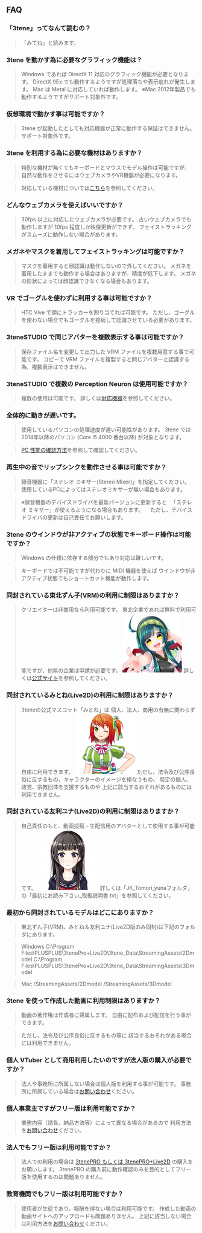 ## FAQ

### 「3tene」ってなんて読むの？

>「みてね」と読みます。


### 3tene を動かす為に必要なグラフィック機能は？

>Windows であれば DirectX 11 対応のグラフィック機能が必要となります。
>DirectX 9Ex でも動作するようですが処理落ちや表示崩れが発生します。
>Mac は Metal に対応していれば動作します。
>※Mac 2012年製品でも動作するようですがサポート対象外です。


### 仮想環境で動かす事は可能ですか？

>3tene が起動したとしても対応機器が正常に動作する保証はできません。
>サポート対象外です。


### 3tene を利用する為に必要な機材はありますか？

>特別な機材が無くてもキーボードとマウスでモデル操作は可能ですが、
>自然な動作をさせるにはウェブカメラやVR機器が必要になります。

>対応している機材については[こちら](#equipment.md)を参照してください。


### どんなウェブカメラを使えばいいですか？

>30fps 以上に対応したウェブカメラが必要です。
>古いウェブカメラでも動作しますが 10fps 程度しか映像更新ができず、
>フェイストラッキングがスムーズに動作しない場合があります。


### メガネやマスクを着用してフェイストラッキングは可能ですか？

>マスクを着用すると顔認識は動作しないので外してください。
>メガネを着用したままでも動作する場合はありますが、精度が低下します。
>メガネの形状によっては顔認識できなくなる場合もあります。


### VR でゴーグルを使わずに利用する事は可能ですか？

>HTC Vive で頭にトラッカーを割り当てれば可能です。
>ただし、ゴーグルを使わない場合でもゴーグルを接続して認識させている必要があります。


### 3teneSTUDIO で同じアバターを複数表示する事は可能ですか？

>保存ファイル名を変更して出力した VRM ファイルを複数用意する事で可能です。
>コピーで VRM ファイルを複製すると同じアバターと認識する為、複数表示はできません。


### 3teneSTUDIO で複数の Perception Neuron は使用可能ですか？

>複数の使用は可能です。
>詳しくは[対応機器](#equipment.md)を参照してください。


### 全体的に動きが遅いです。

>使用しているパソコンの処理速度が遅い可能性があります。
>3tene では2014年以降のパソコン (Core i5 4000 番台以降) が対象となります。

>[PC 性能の確認方法](#CheckSpec.md)を参照して確認してください。


### 再生中の音でリップシンクを動作させる事は可能ですか？

>録音機器に「ステレオ ミキサー(Stereo Mixer)」を指定してください。
>使用しているPCによってはステレオミキサーが無い場合もあります。

>※録音機器のデバイスドライバを最新バージョンに更新すると
>　「ステレオ ミキサー」が使えるようになる場合もあります。
>　ただし、デバイスドライバの更新は自己責任でお願いします。


### 3tene のウインドウが非アクティブの状態でキーボード操作は可能ですか？

>Windows の仕様に依存する部分でもあり対応は難しいです。

>キーボードでは不可能ですが代わりに MIDI 機器を使えば
>ウインドウが非アクティブ状態でもショートカット機能が動作します。


### 同封されている東北ずん子(VRM)の利用に制限はありますか？

>クリエイターは非商用なら利用可能です。
>東北企業であれば無料で利用可能ですが、他県の企業は申請が必要です。
![画像](image/zunko.jpg "ずん子")
>詳しくは[公式サイト](https://zunko.jp/guideline.html)を参照してください。


### 同封されているみとね(Live2D)の利用に制限はありますか？

>3teneの公式マスコット「みとね」は
>個人、法人、商用の有無に関わらず自由に利用できます。
![画像](image/mitone.png "みとね")
>ただし、法令及び公序良俗に反するもの、キャラクターのイメージを損なうもの、
>特定の個人、政党、宗教団体を支援するものや
>上記に該当するおそれがあるものには利用できません。


### 同封されている友利ユナ(Live2D)の利用に制限はありますか？

>自己責任のもと、動画投稿・生配信用のアバターとして使用する事が可能です。
![画像](image/tomori_yuna.png "友利ユナ")
>詳しくは「JK_Tomori_yunaフォルダ」の「最初にお読み下さい_取扱説明書.txt」を参照してください。


### 最初から同封されているモデルはどこにありますか？

>東北ずん子(VRM)、みとね＆友利ユナ(Live2D版のみ同封)は下記のフォルダにあります。

>Windows
>C:\Program Files\PLUSPLUS\3tenePro+Live2D\3tene_Data\StreamingAssets\2Dmodel
>C:\Program Files\PLUSPLUS\3tenePro+Live2D\3tene_Data\StreamingAssets\3Dmodel

>Mac
>/StreamingAssets/2Dmodel
>/StreamingAssets/3Dmodel


### 3tene を使って作成した動画に利用制限はありますか？

>動画の著作権は作成者に帰属します。
>自由に配布および配信を行う事ができます。

>ただし、法令及び公序良俗に反するもの等に
>該当するおそれがある場合には利用できません。


### 個人 VTuber として商用利用したいのですが法人版の購入が必要ですか？

>法人や事務所に所属しない場合は個人版を利用する事が可能です。
>事務所に所属している場合は[お問い合わせ](https://3tene.com/contact/)ください。


### 個人事業主ですがフリー版は利用可能ですか？

>業務内容（請負、納品方法等）によって異なる場合があるので
>利用方法を[お問い合わせ](https://3tene.com/contact/)ください。


### 法人でもフリー版は利用可能ですか？

>法人での利用の場合は [3tenePRO もしくは 3tenePRO+Live2D](https://3tene.com/pro_company/) の購入をお願いします。
>3tenePRO の購入前に動作確認のみを目的としてフリー版を使用するのは問題ありません。


### 教育機関でもフリー版は利用可能ですか？

>使用者が生徒であり、報酬を得ない場合は利用可能です。
>作成した動画の動画サイトへのアップロードも問題ありません。
>上記に該当しない場合は利用方法を[お問い合わせ](https://3tene.com/contact/)ください。


